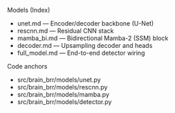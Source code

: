 Models (Index)

- unet.md — Encoder/decoder backbone (U-Net)
- rescnn.md — Residual CNN stack
- mamba_bi.md — Bidirectional Mamba-2 (SSM) block
- decoder.md — Upsampling decoder and heads
- full_model.md — End-to-end detector wiring

Code anchors
- src/brain_brr/models/unet.py
- src/brain_brr/models/rescnn.py
- src/brain_brr/models/mamba.py
- src/brain_brr/models/detector.py

